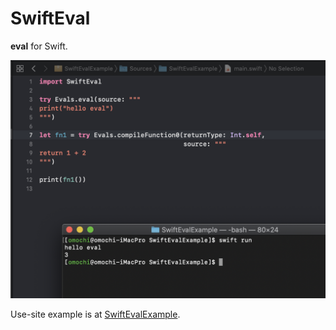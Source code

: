 # SwiftEval

**eval** for Swift.

![SS](Docs/ss.png)

Use-site example is at [SwiftEvalExample](https://github.com/SwiftEvalExample).
